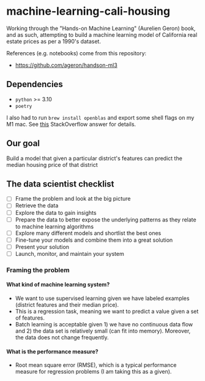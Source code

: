 # machine-learning-cali-housing

Working through the "Hands-on Machine Learning" (Aurelien Geron) book, and as such, attempting to build a machine learning model of California real estate prices as per a 1990's dataset.

References (e.g. notebooks) come from this repository:
* https://github.com/ageron/handson-ml3

## Dependencies

* `python` >= 3.10
* `poetry`

I also had to run `brew install openblas` and export some shell flags on my M1 mac. See [this](https://stackoverflow.com/a/70178471/4198382) StackOverflow answer for details.

## Our goal

Build a model that given a particular district's features can predict the median housing price of that district

## The data scientist checklist

- [ ] Frame the problem and look at the big picture
- [ ] Retrieve the data
- [ ] Explore the data to gain insights
- [ ] Prepare the data to better expose the underlying patterns as they relate to machine learning algorithms
- [ ] Explore many different models and shortlist the best ones
- [ ] Fine-tune your models and combine them into a great solution
- [ ] Present your solution
- [ ] Launch, monitor, and maintain your system

### Framing the problem

#### What kind of machine learning system?

* We want to use supervised learning given we have labeled examples (district features and their median price).
* This is a regression task, meaning we want to predict a value given a set of features.
* Batch learning is acceptable given 1) we have no continuous data flow and 2) the data set is relatively small (can fit into memory). Moreover, the data does not change frequently.

#### What is the performance measure?

* Root mean square error (RMSE), which is a typical performance measure for regression problems (I am taking this as a given).